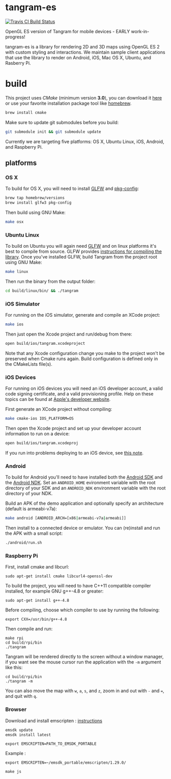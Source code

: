 tangram-es
==========

[![Travis CI Build Status](https://travis-ci.org/tangrams/tangram-es.svg?branch=master)](https://travis-ci.org/tangrams/tangram-es/builds)

OpenGL ES version of Tangram for mobile devices - EARLY work-in-progress!

tangram-es is a library for rendering 2D and 3D maps using OpenGL ES 2 with custom styling and interactions. We maintain sample client applications that use the library to render on Android, iOS, Mac OS X, Ubuntu, and Rasberry Pi.

build
=====
This project uses _CMake_ (minimum version **3.0**), you can download it [here](http://www.cmake.org/download/) or use your favorite installation package tool like [homebrew](http://brew.sh/).

```bash
brew install cmake
```

Make sure to update git submodules before you build:

```bash
git submodule init && git submodule update
```

Currently we are targeting five platforms: OS X, Ubuntu Linux, iOS, Android, and Raspberry Pi.

## platforms ##

### OS X ###
To build for OS X, you will need to install [GLFW](http://www.glfw.org/) and [pkg-config](http://www.freedesktop.org/wiki/Software/pkg-config/):

```bash
brew tap homebrew/versions
brew install glfw3 pkg-config
```

Then build using GNU Make:

```bash
make osx
```

### Ubuntu Linux ###
To build on Ubuntu you will again need [GLFW](http://www.glfw.org/) and on linux platforms it's best to compile from source. GLFW provides [instructions for compiling the library](http://www.glfw.org/docs/latest/compile.html). Once you've installed GLFW, build Tangram from the project root using GNU Make:

```bash
make linux
```

Then run the binary from the output folder:

```bash
cd build/linux/bin/ && ./tangram
```

### iOS Simulator ###
For running on the iOS simulator, generate and compile an XCode project:

```bash
make ios
```

Then just open the Xcode project and run/debug from there:

```bash
open build/ios/tangram.xcodeproject
```

Note that any Xcode configuration change you make to the project won't be preserved when Cmake runs again. Build configuration is defined only in the CMakeLists file(s).

### iOS Devices ###
For running on iOS devices you will need an iOS developer account, a valid code signing certificate, and a valid provisioning profile. Help on these topics can be found at [Apple's developer website](http://developer.apple.com).

First generate an XCode project without compiling:

```bash
make cmake-ios IOS_PLATFORM=OS
```

Then open the Xcode project and set up your developer account information to run on a device:

```bash
open build/ios/tangram.xcodeproj
```

If you run into problems deploying to an iOS device, see [this note](https://github.com/tangrams/tangram-es/wiki/iOS-Notes).

### Android ###
To build for Android you'll need to have installed both the [Android SDK](http://developer.android.com/sdk/installing/index.html?pkg=tools) and the [Android NDK](https://developer.android.com/tools/sdk/ndk/index.html). Set an `ANDROID_HOME` evironment variable with the root directory of your SDK and an `ANDROID_NDK` environment variable with the root directory of your NDK.

Build an APK of the demo application and optionally specify an architecture (default is armeabi-v7a):

```bash
make android [ANDROID_ARCH=[x86|armeabi-v7a|armeabi]]
```

Then install to a connected device or emulator. You can (re)install and run the APK with a small script:

```bash
./android/run.sh
```

### Raspberry Pi ###

First, install cmake and libcurl:

```
sudo apt-get install cmake libcurl4-openssl-dev
```

To build the project, you will need to have C++11 compatible compiler installed, for example GNU g++-4.8 or greater:
```
sudo apt-get install g++-4.8
```

Before compiling, choose which compiler to use by running the following:
```
export CXX=/usr/bin/g++-4.8
```

Then compile and run:

```
make rpi
cd build/rpi/bin
./tangram
```

Tangram will be rendered directly to the screen without a window manager, if you want see the mouse cursor run the application with the ```-m``` argument like this:

```
cd build/rpi/bin
./tangram -m
```

You can also move the map with `w`, `a`, `s`, and `z`, zoom in and out with `-` and `=`, and quit with `q`.

### Browser ####

Download and install emscripten : [instructions](http://kripken.github.io/emscripten-site/docs/getting_started/downloads.html)

```bash
emsdk update
emsdk install latest
```

```
export EMSCRIPTEN=PATH_TO_EMSDK_PORTABLE
```
Example :

```
export EMSCRIPTEN=~/emsdk_portable/emscripten/1.29.0/
```

```
make js
```
